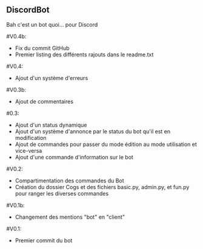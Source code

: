 ## DiscordBot
Bah c'est un bot quoi... pour Discord

#V0.4b:
- Fix du commit GitHub
- Premier listing des différents rajouts dans le readme.txt

#V0.4:
- Ajout d'un système d'erreurs

#V0.3b:
- Ajout de commentaires

#0.3:
- Ajout d'un status dynamique
- Ajout d'un système d'annonce par le status du bot qu'il est en modification
- Ajout de commandes pour passer du mode édition au mode utilisation et vice-versa
- Ajout d'une commande d'information sur le bot

#V0.2:
- Compartimentation des commandes du Bot
- Création du dossier Cogs et des fichiers basic.py, admin.py, et fun.py pour ranger les diverses commandes

#V0.1b:
- Changement des mentions "bot" en "client"

#V0.1:
- Premier commit du bot
